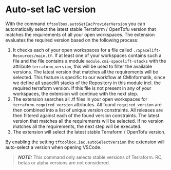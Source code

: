 # Auto-set IaC version

With the command `tftoolbox.autoSetIacProviderVersion` you can automatically select the latest stable Terraform / OpenTofu version that matches the requirements of all your open workspaces. The extension evaluates the required version based on the following process:

1. It checks each of your open workspaces for a file called `./Spacelift-Resources/main.tf`. If at least one of your workspaces contains such a file and the file contains a module `module.cmi-spacelift-stacks` with the attribute `terraform_version`, this will be used to filter the available versions. The latest version that matches all the requirements will be selected. This feature is specific to our workflow at CMInformatik, since we define all spacelift stacks of the Repository in this module incl. the required terraform version. If this file is not present in any of your workspaces, the extension will continue with the next step.
2. The extension searches all .tf files in your open workspaces for `terraform.required_version` attributes. All found `required_version` are then combined into a list of unique version constraints. All releases are then filtered against each of the found version constraints. The latest version that matches all the requirements will be selected. If no version matches all the requirements, the next step will be executed.
3. The extension will select the latest stable Terraform / OpenTofu version.

By enabling the setting `tftoolbox.iac.autoSelectVersion` the extension will auto-select a version when opening VSCode.

> **_NOTE:_** This command only selects stable versions of Terraform. RC, betas or alpha versions are not considered.

